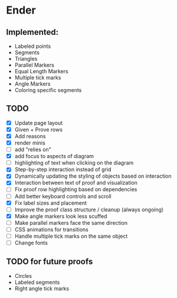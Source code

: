 # Ender

## Implemented:

- Labeled points
- Segments
- Triangles
- Parallel Markers
- Equal Length Markers
- Multiple tick marks
- Angle Markers
- Coloring specific segments

## TODO

- [x] Update page layout
- [x] Given + Prove rows
- [x] Add reasons
- [x] render minis
- [ ] add "relies on"
- [x] add focus to aspects of diagram
- [ ] highlighting of text when clicking on the diagram
- [x] Step-by-step interaction instead of grid
- [x] Dynamically updating the styling of objects based on interaction
- [x] Interaction between text of proof and visualization
- [ ] Fix proof row highlighting based on dependencies
- [ ] Add better keyboard controls and scroll
- [x] Fix label sizes and placement
- [ ] Improve the proof class structure / cleanup (always ongoing)
- [x] Make angle markers look less scuffed
- [ ] Make parallel markers face the same direction
- [ ] CSS animations for transitions
- [ ] Handle multiple tick marks on the same object
- [ ] Change fonts

## TODO for future proofs

- Circles
- Labeled segments
- Right angle tick marks
